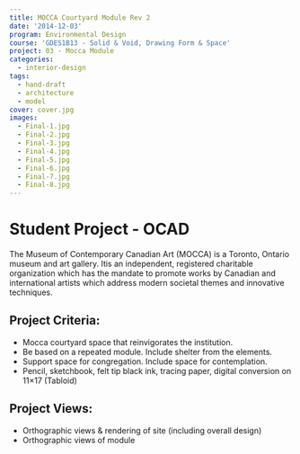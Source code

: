 ```yaml
---
title: MOCCA Courtyard Module Rev 2
date: '2014-12-03'
program: Environmental Design
course: 'GDES1B13 - Solid & Void, Drawing Form & Space'
project: 03 - Mocca Module
categories:
  - interior-design
tags:
  - hand-draft
  - architecture
  - model
cover: cover.jpg
images:
  - Final-1.jpg
  - Final-2.jpg
  - Final-3.jpg
  - Final-4.jpg
  - Final-5.jpg
  - Final-6.jpg
  - Final-7.jpg
  - Final-8.jpg
---
```

# Student Project - OCAD
The Museum of Contemporary Canadian Art (MOCCA) is a Toronto, Ontario museum and art gallery. Itis an independent, registered charitable organization which has the mandate to promote works by Canadian and international artists which address modern societal themes and innovative techniques.

## Project Criteria:
* Mocca courtyard space that reinvigorates the institution.
* Be based on a repeated module. Include shelter from the elements.
* Support space for congregation. Include space for contemplation.
* Pencil, sketchbook, felt tip black ink, tracing paper, digital conversion on 11×17 (Tabloid)

## Project Views:
* Orthographic views & rendering of site (including overall design)
* Orthographic views of module
